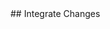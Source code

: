 <div class="title-icon" style="background-image: url(/course/assets/icons/join.svg)"></div>
## Integrate Changes